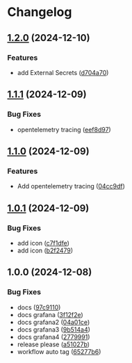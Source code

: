 # Changelog

## [1.2.0](https://github.com/vitorfaustino/vfid-terraform-module-eks/compare/v1.1.1...v1.2.0) (2024-12-10)


### Features

* add External Secrets ([d704a70](https://github.com/vitorfaustino/vfid-terraform-module-eks/commit/d704a70d938c9d15edcdf3594a2b1f5e8286fa6c))

## [1.1.1](https://github.com/vitorfaustino/vfid-terraform-module-eks/compare/v1.1.0...v1.1.1) (2024-12-09)


### Bug Fixes

* opentelemetry tracing ([eef8d97](https://github.com/vitorfaustino/vfid-terraform-module-eks/commit/eef8d9779732f6fcefcfed39cc52a28c4aaf9a65))

## [1.1.0](https://github.com/vitorfaustino/vfid-terraform-module-eks/compare/v1.0.1...v1.1.0) (2024-12-09)


### Features

* Add opentelemetry tracing ([04cc9df](https://github.com/vitorfaustino/vfid-terraform-module-eks/commit/04cc9df79df75c917196d4591feecbbd3fc21236))

## [1.0.1](https://github.com/vitorfaustino/vfid-terraform-module-eks/compare/v1.0.0...v1.0.1) (2024-12-09)


### Bug Fixes

* add icon ([c7f1dfe](https://github.com/vitorfaustino/vfid-terraform-module-eks/commit/c7f1dfe4111676af347fd11373c648404b2a90fa))
* add icon ([b2f2479](https://github.com/vitorfaustino/vfid-terraform-module-eks/commit/b2f247906a6a527132a207c44e2d936d58d924d0))

## 1.0.0 (2024-12-08)


### Bug Fixes

* docs ([97c9110](https://github.com/vitorfaustino/vfid-terraform-module-eks/commit/97c911030d562b65d06a1b23197da7d697fe52b4))
* docs grafana ([3f12f2e](https://github.com/vitorfaustino/vfid-terraform-module-eks/commit/3f12f2e6e271c35c158ad10b232c9ddf249c4f07))
* docs grafana2 ([04a01ce](https://github.com/vitorfaustino/vfid-terraform-module-eks/commit/04a01ceb2a1580945caed526affa8ec52c2d3e13))
* docs grafana3 ([9b514a4](https://github.com/vitorfaustino/vfid-terraform-module-eks/commit/9b514a4a21837d13d6f7f009408f1b982d60df50))
* docs grafana4 ([2779991](https://github.com/vitorfaustino/vfid-terraform-module-eks/commit/277999164067d30c309db0b69bd14288dab3793d))
* release please ([a51027b](https://github.com/vitorfaustino/vfid-terraform-module-eks/commit/a51027bf88ed99f35e34026b6e8381a7d6fe8710))
* workflow auto tag ([65277b6](https://github.com/vitorfaustino/vfid-terraform-module-eks/commit/65277b6ad0a2f829ae8fc735340f6e91ac338248))
